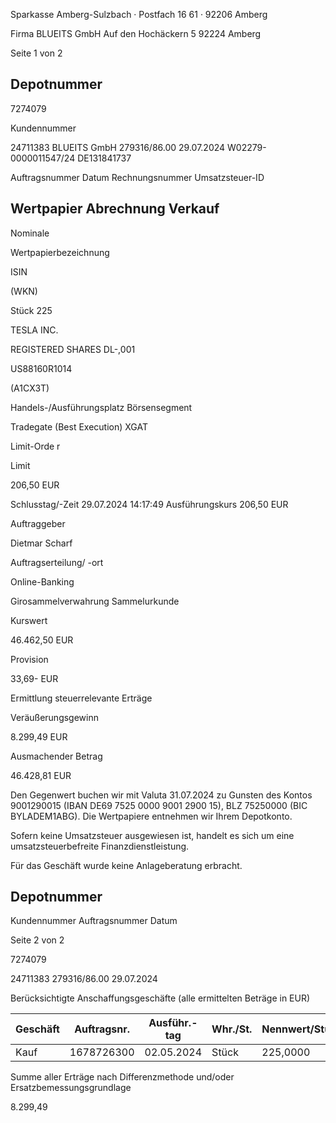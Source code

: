 <!-- image -->

Sparkasse Amberg-Sulzbach · Postfach 16 61 · 92206 Amberg

Firma BLUEITS GmbH Auf den Hochäckern 5 92224 Amberg

Seite 1 von 2

## Depotnummer

7274079

Kundennummer

24711383 BLUEITS GmbH 279316/86.00 29.07.2024 W02279-0000011547/24 DE131841737

Auftragsnummer Datum Rechnungsnummer Umsatzsteuer-ID

## Wertpapier Abrechnung Verkauf

Nominale

Wertpapierbezeichnung

ISIN

(WKN)

Stück 225

TESLA INC.

REGISTERED SHARES DL-,001

US88160R1014

(A1CX3T)

Handels-/Ausführungsplatz Börsensegment

Tradegate (Best Execution) XGAT

Limit-Orde r

Limit

206,50 EUR

Schlusstag/-Zeit 29.07.2024 14:17:49 Ausführungskurs 206,50 EUR

Auftraggeber

Dietmar Scharf

Auftragserteilung/ -ort

Online-Banking

Girosammelverwahrung Sammelurkunde

Kurswert

46.462,50 EUR

Provision

33,69- EUR

Ermittlung steuerrelevante Erträge

Veräußerungsgewinn

8.299,49 EUR

Ausmachender Betrag

46.428,81 EUR

Den Gegenwert buchen wir mit Valuta 31.07.2024 zu Gunsten des Kontos 9001290015 (IBAN DE69 7525 0000 9001 2900 15), BLZ 75250000 (BIC BYLADEM1ABG). Die Wertpapiere entnehmen wir Ihrem Depotkonto.

Sofern keine Umsatzsteuer ausgewiesen ist, handelt es sich um eine umsatzsteuerbefreite Finanzdienstleistung.

Für das Geschäft wurde keine Anlageberatung erbracht.

<!-- image -->

## Depotnummer

Kundennummer Auftragsnummer Datum

Seite 2 von 2

7274079

24711383 279316/86.00 29.07.2024

Berücksichtigte Anschaffungsgeschäfte (alle ermittelten Beträge in EUR)

| Geschäft   |   Auftragsnr. | Ausführ.-tag   | Whr./St.   | Nennwert/Stück   | AS-Kosten   | Erlös     | ant. Ergebnis   |     |
|------------|---------------|----------------|------------|------------------|-------------|-----------|-----------------|-----|
| Kauf       |    1678726300 | 02.05.2024     | Stück      | 225,0000         | 38.129,32-  | 46.428,81 | 8.299,49        | (D) |

Summe aller Erträge nach Differenzmethode und/oder Ersatzbemessungsgrundlage

8.299,49